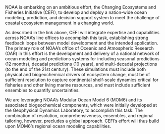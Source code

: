 NOAA is embarking on an ambitious effort, the Changing Ecosystems and Fisheries Initiative (CEFI), to develop and deploy a nation-wide ocean modeling, prediction, and decision support system to meet the challenge of coastal ecosystem management in a changing world. 

As described in the link above, CEFI will integrate expertise and capabilities across NOAA’s line offices to accomplish this task, establishing strong feedback loops between model development and the intended application.  The primary role of NOAA’s office of Oceanic and Atmospheric Research (OAR) in this effort is the development and delivery of a national network of ocean modeling and predictions systems for including seasonal predictions (12 months), decadal predictions (10 years), and multi-decadal projections (to the end of the 21st century).  These simulations must include both physical and biogeochemical drivers of ecosystem change, must be of sufficient resolution to capture continental shelf-scale dynamics critical for fisheries and other living marine resources, and must include sufficient ensembles to quantify uncertainties.  


We are leveraging NOAA’s Modular Ocean Model 6 (MOM6) and its associated biogeochemical components, which were initially developed at the Geophysical Dynamics Laboratory, to accomplish this task.  The combination of resolution, comprehensiveness, ensembles, and regional tailoring, however, precludes a global approach.  CEFI’s effort will thus build upon MOM6’s regional ocean modeling capabilities.  
